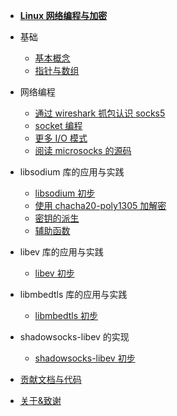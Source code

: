 - [**Linux 网络编程与加密**](/)

- 基础

  - [基本概念](/basic/basic_concept)
  - [指针与数组](/basic/array_and_pointer)

- 网络编程

  - [通过 wireshark 抓包认识 socks5](/network/socks5_with_wireshark)
  - [socket 编程](/network/socket)
  - [更多 I/O 模式](/network/more_about_I-O)
  - [阅读 microsocks 的源码](/network/read_with_microsocks)

- libsodium 库的应用与实践

  - [libsodium 初步](/libsodium/basic)
  - [使用 chacha20-poly1305 加解密](/libsodium/chacha20-poly1305)
  - [密钥的派生](/libsodium/key_derivation)
  - [辅助函数](/libsodium/helpers)

- libev 库的应用与实践

  - [libev 初步](/libev/basic)

- libmbedtls 库的应用与实践

  - [libmbedtls 初步](/libmbedtls/basic)

- shadowsocks-libev 的实现

  - [shadowsocks-libev 初步](/shadowsocks-libev/basic)

- [贡献文档与代码](contribution.md)
- [关于&致谢](about.md)
